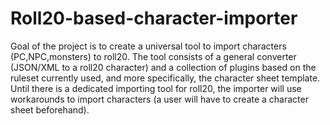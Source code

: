 # Roll20-based-character-importer
Goal of the project is to create a universal tool to import characters (PC,NPC,monsters) to roll20. The tool consists of a general converter (JSON/XML to a roll20 character) and a collection of plugins based on the ruleset currently used, and more specifically, the character sheet template. Until there is a dedicated importing tool for roll20, the importer will use workarounds to import characters (a user will have to create a character sheet beforehand).
